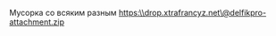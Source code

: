 Мусорка со всяким разным
[https:\\\\drop.xtrafrancyz.net\\@delfikpro-attachment.zip](//https:\\drop.xtrafrancyz.net\@delfikpro-attachment.zip)
